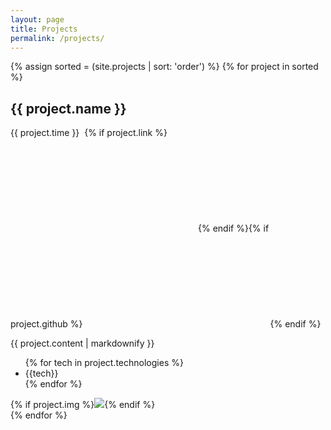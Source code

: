 ```yaml
---
layout: page
title: Projects
permalink: /projects/
---
```


<div>
{% assign sorted = (site.projects | sort: 'order') %}
{% for project in sorted %}
  <!-- <h2>{% if project.link %}<a href="{{ project.link }}">{{ project.name }}</a>{% elsif project.github %}<a href="{{ project.github }}">{{ project.name }}</a>{% else %}{{ project.name }}{% endif %}</h2> -->
  <div class="row">
    <div class="card card-border">
      <div class="col-7">
        <!-- <h2><a href="{{ project.url }}">{{ project.name }}</a></h2> -->
        <h2>{{ project.name }}</h2>
        <span>{{ project.time }}&nbsp;</span>
        {% if project.link %}<a href="{{ project.link }}"><svg class="svg-icon"><use xlink:href="{{ '/assets/icon/link.svg#link' | relative_url }}"></use></svg></a>{% endif %}{% if project.github %}<a href="{{ project.github }}"><svg class="svg-icon"><use xlink:href="{{ '/assets/minima-social-icons.svg#github' | relative_url }}"></use></svg></a>{% endif %}
        <p>{{ project.content | markdownify }}</p>
        <ul class="tags">
          {% for tech in project.technologies %}
          <li>{{tech}}</li>
          {% endfor %}
        </ul>
      </div>
      <div class="col-5 right">
        {% if project.img %}<img src="{{ project.img }}"/>{% endif %}
      </div>
    </div>
  </div>
{% endfor %}
</div>
